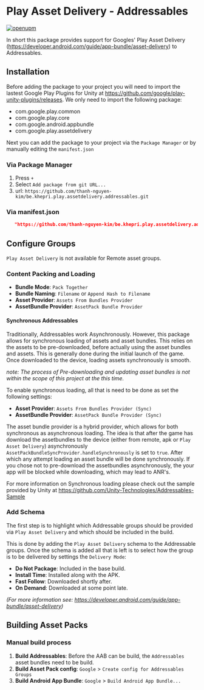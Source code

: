 # Play Asset Delivery - Addressables
[![openupm](https://img.shields.io/npm/v/be.khepri.play.assetdelivery.addressables?label=openupm&registry_uri=https://package.openupm.com)](https://openupm.com/packages/be.khepri.pad-addressables/)

In short this package provides support for Googles' Play Asset Delivery (https://developer.android.com/guide/app-bundle/asset-delivery) to Addressables.

## Installation

Before adding the package to your project you will need to import the lastest Google Play Plugins for Unity at https://github.com/google/play-unity-plugins/releases. We only need to import the following package:

- com.google.play.common
- com.google.play.core
- com.google.android.appbundle
- com.google.play.assetdelivery

Next you can add the package to your project via the `Package Manager` or by manually editing the `manifest.json`
### Via Package Manager

1. Press ` + `
2. Select `Add package from git URL...` 
3. url: `https://github.com/thanh-nguyen-kim/be.khepri.play.assetdelivery.addressables.git`

### Via manifest.json

```json
   "https://github.com/thanh-nguyen-kim/be.khepri.play.assetdelivery.addressables.git",
```

##  Configure Groups

`Play Asset Delivery` is not available for Remote asset groups.  

### Content Packing and Loading

- **Bundle Mode**: `Pack Together`
- **Bundle Naming**: `Filename` or `Append Hash to Filename`
- **Asset Provider**: `Assets From Bundles Provider`
- **AssetBundle Provider**: `AssetPack Bundle Provider`

#### Synchronous Addressables

Traditionally, Addressables work Asynchronously. However, this package allows for synchronous loading of assets and asset bundles. 
This relies on the assets to be pre-downloaded, before actually using the asset bundles and assets. 
This is generally done during the initial launch of the game. Once downloaded to the device, loading assets synchronously is smooth.

*note: The process of Pre-downloading and updating asset bundles is not within the scope of this project at the this time.*

To enable synchronous loading, all that is need to be done as set the following settings:

- **Asset Provider**: `Assets From Bundles Provider (Sync)`
- **AssetBundle Provider**: `AssetPack Bundle Provider (Sync)`

The asset bundle provider is a hybrid provider, which allows for both synchronous as asynchronous loading. 
The idea is that after the game has download the assetbundles to the device (either from remote, apk or `Play Asset Delivery`) asynchronously `AssetPackBundleSyncProvider.handleSynchronously` is set to `true`.
After which any attempt loading an asset bundle will be done synchronously. If you chose not to pre-download the assetbundles asynchronously, the your app will be blocked while downloading, which may lead to ANR's.

For more information on Synchronous loading please check out the sample provided by Unity at https://github.com/Unity-Technologies/Addressables-Sample

### Add Schema
The first step is to highlight which Addressable groups should be provided via `Play Asset Delivery` and which should be included in the build.

This is done by adding the `Play Asset Delivery` schema to the Addressable groups. 
Once the schema is added all that is left is to select how the group is to be delivered by settings the `Delivery Mode`:

- **Do Not Package**: Included in the base build.
- **Install Time**: Installed along with the APK.
- **Fast Follow**: Downloaded shortly after.
- **On Demand**: Downloaded at some point late.

*(For more information see: https://developer.android.com/guide/app-bundle/asset-delivery)*

## Building Asset Packs

### Manual build process

1. **Build Addressables**: Before the AAB can be build, the `Addressables` asset bundles need to be build.
2. **Build Asset Pack config**: `Google` > `Create config for Addressables Groups`
3. **Build Android App Bundle**: `Google` > `Build Android App Bundle...`
